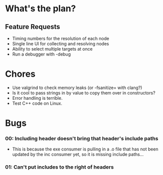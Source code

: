 # What's the plan?

## Feature Requests

- Timing numbers for the resolution of each node
- Single line UI for collecting and resolving nodes
- Ability to select multiple targets at once
- Run a debugger with -debug

# Chores

- Use valgrind to check memory leaks (or -fsanitize= with clang?)
- Is it cool to pass strings in by value to copy them over in constructors?
- Error handling is terrible.
- Test C++ code on Linux.

# Bugs

### 00: Including header doesn't bring that header's include paths
- This is because the exe consumer is pulling in a .o file that has not been
  updated by the inc consumer yet, so it is missing include paths...

### 01: Can't put includes to the right of headers
